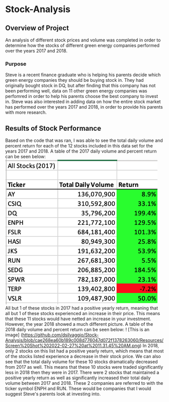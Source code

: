 # Stock-Analysis
## Overview of Project
  An analysis of different stock prices and volume was completed in order to determine how the stocks of different green energy companies performed over the years 2017 and 2018.
### Purpose
  Steve is a recent finance graduate who is helping his parents decide which green energy companies they should be buying stock in. They had originally bought stock in DQ, but after finding that this company has not been performing well, data on 11 other green energy companies was perfomred in order to help his parents choose the best company to invest in. Steve was also interested in adding data on how the entire stock market has performed over the years 2017 and 2018, in order to provide his parents with more research. 
## Results of Stock Performance
  Based on the code that was ran, I was able to see the total daily volume and percent return for each of the 12 stocks included in this data set for the years 2017 and 2018. A table of the 2017 daily volume and percent return can be seen below:
  ![This is an image](https://github.com/dsilvaggio/Stock-Analysis/blob/26542694a23710ec57f1fc0ea3a9495de3c14d82/Resources/Screen%20Shot%202022-02-27%20at%2011.30.48%20AM.png)
  All but 1 of these stocks in 2017 had a positive yearly return, meaning that all but 1 of these stocks experienced an increase in their price. This means that these 11 stocks would have netted an increase in your investment. 
  However, the year 2018 showed a much different picture. A table of the 2018 daily volume and percent return can be seen below:
  ! [This is an image] (https://github.com/dsilvaggio/Stock-Analysis/blob/cae268ea60b189c008d776047d072f1378263060/Resources/Screen%20Shot%202022-02-27%20at%2011.31.45%20AM.png)
  In 2018, only 2 stocks on this list had a positive yearly return, which means that most of the stocks listed experience a decrease in their stock price. We can also see that the total daily volume for these 10 stocks dramatically decreased from 2017 as well. This means that these 10 stocks were traded significantly less in 2018 then they were in 2017.
   There were 2 stocks that maintained a positive yearly return as well as significantly increased their total daily volume between 2017 and 2018. These 2 companies are referred to with the ticker symbol ENPH and RUN. These would be companies that I would suggest Steve's parents look at investing into.  
